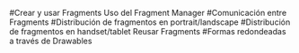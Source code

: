 #Crear y usar Fragments Uso del Fragment Manager
#Comunicación entre Fragments
#Distribución de fragmentos en portrait/landscape
#Distribución de fragmentos en handset/tablet Reusar Fragments
#Formas redondeadas a través de Drawables